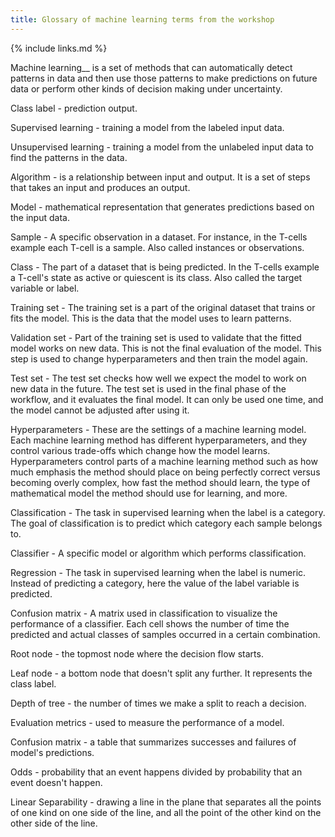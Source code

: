 ```yaml
---
title: Glossary of machine learning terms from the workshop
---
```

{% include links.md %}

Machine learning__ is a set of methods that can automatically detect patterns in data and then use those patterns to make predictions on future data or perform other kinds of decision making under uncertainty.

Class label - prediction output.

Supervised learning - training a model from the labeled input data.

Unsupervised learning - training a model from the unlabeled input data to find the patterns in the data.

Algorithm - is a relationship between input and output. It is a set of steps that takes an input and produces an output.

Model - mathematical representation that generates predictions based on the input data.

Sample - A specific observation in a dataset. For instance, in the T-cells example each T-cell is a sample. Also called instances or observations.

Class - The part of a dataset that is being predicted. In the T-cells example a T-cell's state as active or quiescent is its class. Also called the target variable or label. 

Training set - The training set is a part of the original dataset that trains or fits the model. This is the data that the model uses to learn patterns.

Validation set - Part of the training set is used to validate that the fitted model works on new data. This is not the final evaluation of the model. This step is used to change hyperparameters and then train the model again.

Test set - The test set checks how well we expect the model to work on new data in the future. The test set is used in the final phase of the workflow, and it evaluates the final model. It can only be used one time, and the model cannot be adjusted after using it.

Hyperparameters - These are the settings of a machine learning model. Each machine learning method has different hyperparameters, and they control various trade-offs which change how the model learns. Hyperparameters control parts of a machine learning method such as how much emphasis the method should place on being perfectly correct versus becoming overly complex, how fast the method should learn, the type of mathematical model the method should use for learning, and more.

Classification - The task in supervised learning when the label is a category. The goal of classification is to predict which category each sample belongs to.

Classifier - A specific model or algorithm which performs classification.

Regression - The task in supervised learning when the label is numeric. Instead of predicting a category, here the value of the label variable is predicted.

Confusion matrix - A matrix used in classification to visualize the performance of a classifier. Each cell shows the number of time the predicted and actual classes of samples occurred in a certain combination.

Root node - the topmost node where the decision flow starts.

Leaf node - a bottom node that doesn't split any further. It represents the class label.

Depth of tree - the number of times we make a split to reach a decision.

Evaluation metrics - used to measure the performance of a model.

Confusion matrix - a table that summarizes successes and failures of model's predictions.

Odds - probability that an event happens divided by probability that an event doesn't happen.

Linear Separability - drawing a line in the plane that separates all the points of one kind on one side of the line, and all the point of the other kind on the other side of the line.
